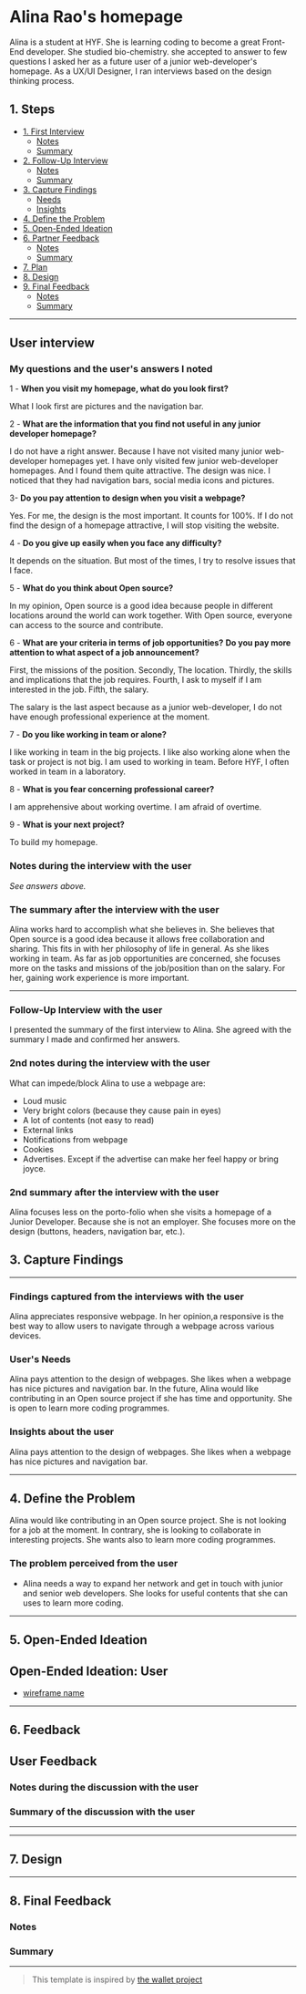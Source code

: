 # Alina Rao's homepage

Alina is a student at HYF. She is learning coding to become a great Front-End
developer. She studied bio-chemistry. she accepted to answer to few questions I
asked her as a future user of a junior web-developer's homepage.
As a UX/UI Designer, I ran interviews based on the design thinking process.

## 1. Steps

- [1. First Interview](#1-first-interview)
  - [Notes](#notes)
  - [Summary](#summary)
- [2. Follow-Up Interview](#2-follow-up-interview)
  - [Notes](#notes-1)
  - [Summary](#summary-1)
- [3. Capture Findings](#3-capture-findings)
  - [Needs](#needs)
  - [Insights](#insights)
- [4. Define the Problem](#4-define-the-problem)
- [5. Open-Ended Ideation](#5-open-ended-ideation)
- [6. Partner Feedback](#6-partner-feedback)
  - [Notes](#notes-2)
  - [Summary](#summary-2)
- [7. Plan](#7-plan)
- [8. Design](#8-design)
- [9. Final Feedback](#9-final-feedback)
  - [Notes](#notes-3)
  - [Summary](#summary-3)

---

## User interview

### My questions and the user's answers I noted

1 - **When you visit my homepage, what do you look first?**

What I look first are pictures and the navigation bar.

2 - **What are the information that you find not useful in any junior developer
homepage?**

I do not have a right answer. Because I have not visited many junior
web-developer homepages yet. I have only visited few junior web-developer
homepages. And I found them quite attractive. The design was nice. I noticed
that they had navigation bars, social media icons and pictures.

3- **Do you pay attention to design when you visit a webpage?**

Yes. For me, the design is the most important. It counts for 100%. If I do not
find the design of a homepage attractive, I will stop visiting the website.

4 - **Do you give up easily when you face any difficulty?**

It depends on the situation. But most of the times, I try to resolve issues that
I face.

5 - **What do you think about Open source?**

In my opinion, Open source is a good idea because people in different locations
around the world can work together. With Open source, everyone can access to the
source and contribute.

6 - **What are your criteria in terms of job opportunities?** **Do you pay more
attention to what aspect of a job announcement?**

First, the missions of the position. Secondly, The location. Thirdly, the skills
and implications that the job requires. Fourth, I ask to myself if I am
interested in the job. Fifth, the salary.

The salary is the last aspect because as a junior web-developer, I do not have
enough professional experience at the moment.

7 - **Do you like working in team or alone?**

I like working in team in the big projects. I like also working alone when the
task or project is not big. I am used to working in team. Before HYF, I often
worked in team in a laboratory.

8 - **What is you fear concerning professional career?**

I am apprehensive about working overtime. I am afraid of overtime.

9 - **What is your next project?**

To build my homepage.

### Notes during the interview with the user

_See answers above._

### The summary after the interview with the user

Alina works hard to accomplish what she believes in. She believes that Open
source is a good idea because it allows free collaboration and sharing. This
fits in with her philosophy of life in general. As she likes working in team. As
far as job opportunities are concerned, she focuses more on the tasks and
missions of the job/position than on the salary. For her, gaining work
experience is more important.

---

### Follow-Up Interview with the user

I presented the summary of the first interview to Alina. She agreed with the
summary I made and confirmed her answers.

### 2nd notes during the interview with the user

What can impede/block Alina to use a webpage are:

- Loud music
- Very bright colors (because they cause pain in eyes)
- A lot of contents (not easy to read)
- External links
- Notifications from webpage
- Cookies
- Advertises. Except if the advertise can make her feel happy or bring joyce.

### 2nd summary after the interview with the user

Alina focuses less on the porto-folio when she visits a homepage of a Junior
Developer. Because she is not an employer. She focuses more on the design
(buttons, headers, navigation bar, etc.).

## 3. Capture Findings

---

### Findings captured from the interviews with the user

Alina appreciates responsive webpage. In her opinion,a responsive is the best
way to allow users to navigate through a webpage across various devices.

### User's Needs

Alina pays attention to the design of webpages. She likes when a webpage has
nice pictures and navigation bar. In the future, Alina would like contributing
in an Open source project if she has time and opportunity. She is open to learn
more coding programmes.

### Insights about the user

Alina pays attention to the design of webpages. She likes when a webpage has
nice pictures and navigation bar.

---

## 4. Define the Problem

Alina would like contributing in an Open source project. She is not looking for
a job at the moment. In contrary, she is looking to collaborate in interesting
projects. She wants also to learn more coding programmes.

### The problem perceived from the user

- Alina needs a way to expand her network and get in touch with junior and
  senior web developers. She looks for useful contents that she can uses to
  learn more coding.

---

## 5. Open-Ended Ideation

## Open-Ended Ideation: User

<!--
  Sketch up a few wireframes for your partner's home page with no regard for your or her/her programming ability, time constraints, technical constraints, or any other practical considerations.
  How are the designs different? How does each one serve your partner differently?
-->

- [wireframe name](https://alinataorao.github.io/)

---

## 6. Feedback

<!-- Discuss your ideas with the user. lots of `why?`. -->

## User Feedback

<!-- Discuss your ideas with the user. lots of `why?`. -->

### Notes during the discussion with the user

### Summary of the discussion with the user

---

<!-- With your partner, come up with a Backlog and Wireframe for her/his Home page -->

---

## 7. Design

<!-- Propose an Atomic Design for the user. This could include a color pallet, button designs, icons, ... -->

---

## 8. Final Feedback

<!--
  The Design Process is never finished!

  After you've finished the Plan & Design ask your partner/user for feedback. In a professional setting this would be the beginning of a whole new development cycle.
-->

### Notes

### Summary

---

> This template is inspired by
> [the wallet project](https://dschool-old.stanford.edu/sandbox/groups/designresources/wiki/4dbb2/attachments/e1005/TheWalletProjectB%26W2012.pdf?sessionID=8af88fee76ecd1fb7879c915073461486c425622)
